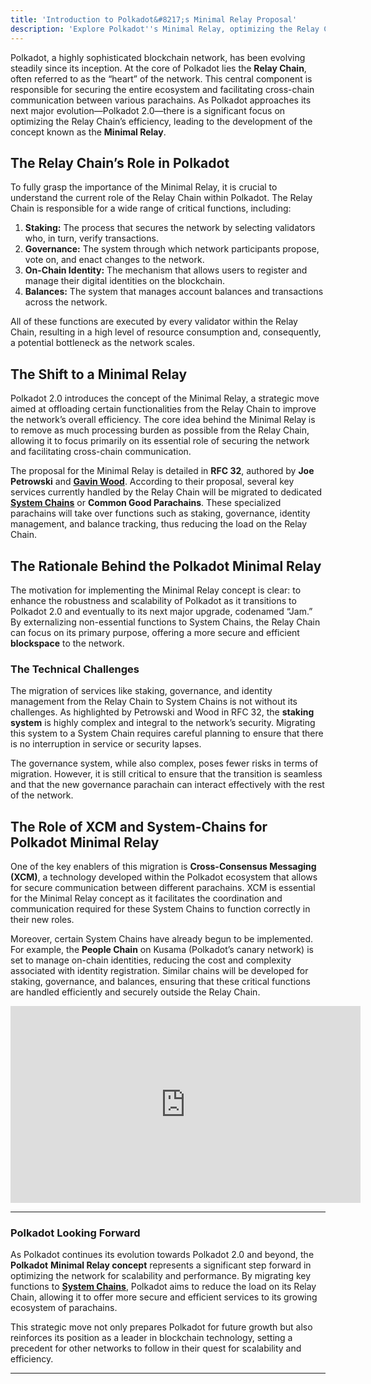 ```yaml
---
title: 'Introduction to Polkadot&#8217;s Minimal Relay Proposal'
description: 'Explore Polkadot''s Minimal Relay, optimizing the Relay Chain by migrating key functions to System Chains for enhanced scalability.'
---
```

Polkadot, a highly sophisticated blockchain network, has been evolving steadily since its inception. At the core of Polkadot lies the **Relay Chain**, often referred to as the “heart” of the network. This central component is responsible for securing the entire ecosystem and facilitating cross-chain communication between various parachains. As Polkadot approaches its next major evolution—Polkadot 2.0—there is a significant focus on optimizing the Relay Chain’s efficiency, leading to the development of the concept known as the **Minimal Relay**.

The Relay Chain’s Role in Polkadot
----------------------------------

To fully grasp the importance of the Minimal Relay, it is crucial to understand the current role of the Relay Chain within Polkadot. The Relay Chain is responsible for a wide range of critical functions, including:

1. **Staking:** The process that secures the network by selecting validators who, in turn, verify transactions.
2. **Governance:** The system through which network participants propose, vote on, and enact changes to the network.
3. **On-Chain Identity:** The mechanism that allows users to register and manage their digital identities on the blockchain.
4. **Balances:** The system that manages account balances and transactions across the network.

All of these functions are executed by every validator within the Relay Chain, resulting in a high level of resource consumption and, consequently, a potential bottleneck as the network scales.

The Shift to a Minimal Relay
----------------------------

Polkadot 2.0 introduces the concept of the Minimal Relay, a strategic move aimed at offloading certain functionalities from the Relay Chain to improve the network’s overall efficiency. The core idea behind the Minimal Relay is to remove as much processing burden as possible from the Relay Chain, allowing it to focus primarily on its essential role of securing the network and facilitating cross-chain communication.

The proposal for the Minimal Relay is detailed in **RFC 32**, authored by **Joe Petrowski** and [**Gavin Wood**](https://dablock.com/ecosystem/gavin-wood/). According to their proposal, several key services currently handled by the Relay Chain will be migrated to dedicated [**System Chains**](https://dablock.com/polkadot-system-chains/) or **Common Good Parachains**. These specialized parachains will take over functions such as staking, governance, identity management, and balance tracking, thus reducing the load on the Relay Chain.

The Rationale Behind the Polkadot Minimal Relay
-----------------------------------------------

The motivation for implementing the Minimal Relay concept is clear: to enhance the robustness and scalability of Polkadot as it transitions to Polkadot 2.0 and eventually to its next major upgrade, codenamed “Jam.” By externalizing non-essential functions to System Chains, the Relay Chain can focus on its primary purpose, offering a more secure and efficient **blockspace** to the network.

### The Technical Challenges

The migration of services like staking, governance, and identity management from the Relay Chain to System Chains is not without its challenges. As highlighted by Petrowski and Wood in RFC 32, the **staking system** is highly complex and integral to the network’s security. Migrating this system to a System Chain requires careful planning to ensure that there is no interruption in service or security lapses.

The governance system, while also complex, poses fewer risks in terms of migration. However, it is still critical to ensure that the transition is seamless and that the new governance parachain can interact effectively with the rest of the network.

The Role of XCM and System-Chains for Polkadot Minimal Relay
------------------------------------------------------------

One of the key enablers of this migration is **Cross-Consensus Messaging (XCM)**, a technology developed within the Polkadot ecosystem that allows for secure communication between different parachains. XCM is essential for the Minimal Relay concept as it facilitates the coordination and communication required for these System Chains to function correctly in their new roles.

Moreover, certain System Chains have already begun to be implemented. For example, the **People Chain** on Kusama (Polkadot’s canary network) is set to manage on-chain identities, reducing the cost and complexity associated with identity registration. Similar chains will be developed for staking, governance, and balances, ensuring that these critical functions are handled efficiently and securely outside the Relay Chain.

<iframe allowfullscreen="allowfullscreen" frameborder="0" height="315" src="https://www.youtube.com/embed/cXa1oEEzcRE?si=yXyuuAdQp1UQeBTG" title="YouTube video player" width="560"></iframe>

- - - - - -

### Polkadot Looking Forward

As Polkadot continues its evolution towards Polkadot 2.0 and beyond, the **Polkadot** **Minimal Relay concept** represents a significant step forward in optimizing the network for scalability and performance. By migrating key functions to [**System Chains**](https://dablock.com/polkadot-system-chains/), Polkadot aims to reduce the load on its Relay Chain, allowing it to offer more secure and efficient services to its growing ecosystem of parachains.

This strategic move not only prepares Polkadot for future growth but also reinforces its position as a leader in blockchain technology, setting a precedent for other networks to follow in their quest for scalability and efficiency.

- - - - - -